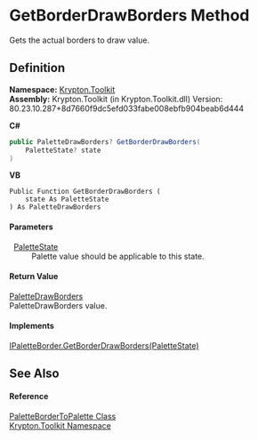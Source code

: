 # GetBorderDrawBorders Method


Gets the actual borders to draw value.



## Definition
**Namespace:** <a href="79d2eac2-21f4-54ff-7552-b20c33c30600.md">Krypton.Toolkit</a>  
**Assembly:** Krypton.Toolkit (in Krypton.Toolkit.dll) Version: 80.23.10.287+8d7660f9dc5efd033fabe008ebfb904beab6d444

**C#**
``` C#
public PaletteDrawBorders? GetBorderDrawBorders(
	PaletteState? state
)
```
**VB**
``` VB
Public Function GetBorderDrawBorders ( 
	state As PaletteState
) As PaletteDrawBorders
```



#### Parameters
<dl><dt>  <a href="93e626cd-00cf-240e-06c6-ab4d47e982ba.md">PaletteState</a></dt><dd>Palette value should be applicable to this state.</dd></dl>

#### Return Value
<a href="57c04dd4-2ce7-4f51-9b17-f9d26d39fa4e.md">PaletteDrawBorders</a>  
PaletteDrawBorders value.

#### Implements
<a href="ec99d2f1-e3ff-48ef-9678-44d510a46125.md">IPaletteBorder.GetBorderDrawBorders(PaletteState)</a>  


## See Also


#### Reference
<a href="367c0401-0039-208b-3875-b7fb91570108.md">PaletteBorderToPalette Class</a>  
<a href="79d2eac2-21f4-54ff-7552-b20c33c30600.md">Krypton.Toolkit Namespace</a>  
